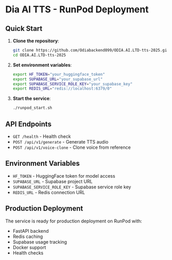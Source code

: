 # Dia AI TTS - RunPod Deployment

## Quick Start

1. **Clone the repository**:
   ```bash
   git clone https://github.com/Odiabackend099/ODIA.AI.LTD-tts-2025.git
   cd ODIA.AI.LTD-tts-2025
   ```

2. **Set environment variables**:
   ```bash
   export HF_TOKEN="your_huggingface_token"
   export SUPABASE_URL="your_supabase_url"
   export SUPABASE_SERVICE_ROLE_KEY="your_supabase_key"
   export REDIS_URL="redis://localhost:6379/0"
   ```

3. **Start the service**:
   ```bash
   ./runpod_start.sh
   ```

## API Endpoints

- `GET /health` - Health check
- `POST /api/v1/generate` - Generate TTS audio
- `POST /api/v1/voice-clone` - Clone voice from reference

## Environment Variables

- `HF_TOKEN` - HuggingFace token for model access
- `SUPABASE_URL` - Supabase project URL
- `SUPABASE_SERVICE_ROLE_KEY` - Supabase service role key
- `REDIS_URL` - Redis connection URL

## Production Deployment

The service is ready for production deployment on RunPod with:
- FastAPI backend
- Redis caching
- Supabase usage tracking
- Docker support
- Health checks
